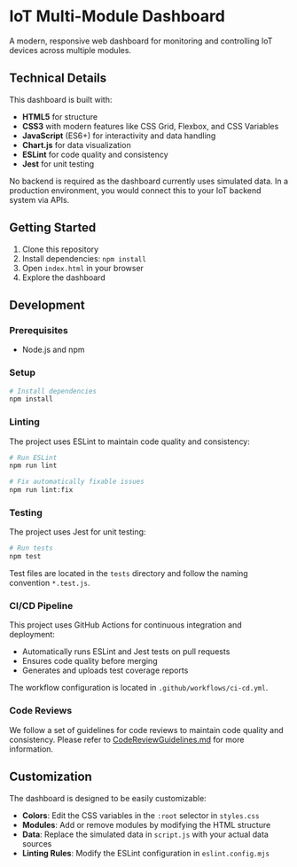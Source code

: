 # IoT Multi-Module Dashboard

A modern, responsive web dashboard for monitoring and controlling IoT devices across multiple modules.

## Technical Details

This dashboard is built with:

- **HTML5** for structure
- **CSS3** with modern features like CSS Grid, Flexbox, and CSS Variables
- **JavaScript** (ES6+) for interactivity and data handling
- **Chart.js** for data visualization
- **ESLint** for code quality and consistency
- **Jest** for unit testing

No backend is required as the dashboard currently uses simulated data. In a production environment, you would connect this to your IoT backend system via APIs.

## Getting Started

1. Clone this repository
2. Install dependencies: `npm install`
3. Open `index.html` in your browser
4. Explore the dashboard

## Development

### Prerequisites

- Node.js and npm

### Setup

```bash
# Install dependencies
npm install
```

### Linting

The project uses ESLint to maintain code quality and consistency:

```bash
# Run ESLint
npm run lint

# Fix automatically fixable issues
npm run lint:fix
```

### Testing

The project uses Jest for unit testing:

```bash
# Run tests
npm test
```

Test files are located in the `tests` directory and follow the naming convention `*.test.js`.

### CI/CD Pipeline

This project uses GitHub Actions for continuous integration and deployment:

- Automatically runs ESLint and Jest tests on pull requests
- Ensures code quality before merging
- Generates and uploads test coverage reports

The workflow configuration is located in `.github/workflows/ci-cd.yml`.

### Code Reviews

We follow a set of guidelines for code reviews to maintain code quality and consistency. Please refer to [CodeReviewGuidelines.md](CodeReviewGuidelines.md) for more information.

## Customization

The dashboard is designed to be easily customizable:

- **Colors**: Edit the CSS variables in the `:root` selector in `styles.css`
- **Modules**: Add or remove modules by modifying the HTML structure
- **Data**: Replace the simulated data in `script.js` with your actual data sources
- **Linting Rules**: Modify the ESLint configuration in `eslint.config.mjs`
